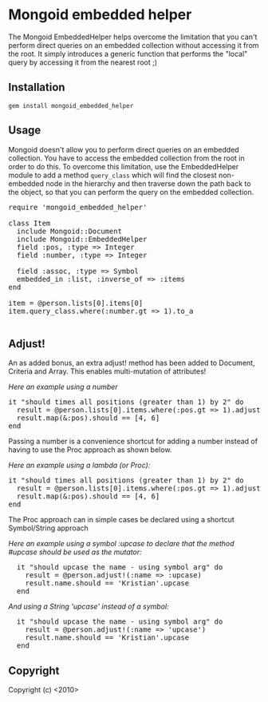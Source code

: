 # Mongoid embedded helper #

The Mongoid EmbeddedHelper helps overcome the limitation that you can't perform direct queries on an embedded collection without accessing it from the root.
It simply introduces a generic function that performs the "local" query by accessing it from the nearest root ;)

## Installation ##  

<code>gem install mongoid_embedded_helper</code>

## Usage ##

Mongoid doesn't allow you to perform direct queries on an embedded collection. You have to access the embedded collection from the root in order to do this.
To overcome this limitation, use the EmbeddedHelper module to add a method <code>query_class</code> which will find the closest non-embedded node in the hierarchy and
then traverse down the path back to the object, so that you can perform the query on the embedded collection.

<pre>
require 'mongoid_embedded_helper'

class Item
  include Mongoid::Document      
  include Mongoid::EmbeddedHelper
  field :pos, :type => Integer  
  field :number, :type => Integer  
  
  field :assoc, :type => Symbol
  embedded_in :list, :inverse_of => :items   
end

item = @person.lists[0].items[0]
item.query_class.where(:number.gt => 1).to_a  
  
</pre>

## Adjust!

An as added bonus, an extra adjust! method has been added to Document, Criteria and Array. This enables multi-mutation of attributes!

*Here an example using a number*
<pre>
it "should times all positions (greater than 1) by 2" do
  result = @person.lists[0].items.where(:pos.gt => 1).adjust!(:pos => lambda {|e| e * 2})
  result.map(&:pos).should == [4, 6]
end
</pre>

Passing a number is a convenience shortcut for adding a number instead of having to use the Proc approach as shown below.

*Here an example using a lambda (or Proc):*
<pre>
it "should times all positions (greater than 1) by 2" do
  result = @person.lists[0].items.where(:pos.gt => 1).adjust!(:pos => lambda {|e| e * 2})
  result.map(&:pos).should == [4, 6]
end
</pre>

The Proc approach can in simple cases be declared using a shortcut Symbol/String approach 

*Here an example using a symbol :upcase to declare that the method #upcase should be used as the mutator:*
<pre>
  it "should upcase the name - using symbol arg" do      
    result = @person.adjust!(:name => :upcase)
    result.name.should == 'Kristian'.upcase
  end
</pre>

*And using a String 'upcase' instead of a symbol:*
<pre>
  it "should upcase the name - using symbol arg" do      
    result = @person.adjust!(:name => 'upcase')
    result.name.should == 'Kristian'.upcase
  end
</pre>


## Copyright ##

Copyright (c) <2010> <Kristian Mandrup>